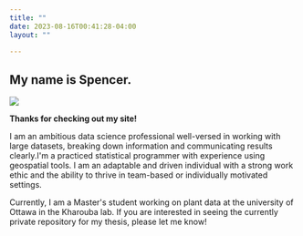```yaml
---
title: ""
date: 2023-08-16T00:41:28-04:00
layout: ""

---
```

## My name is Spencer.

![](/mecircle.png)


**Thanks for checking out my site!**



I am an ambitious data science professional well-versed in working with large datasets, breaking down information and communicating results clearly.I'm a practiced statistical programmer with experience using geospatial tools. I am an adaptable and driven individual with a strong work ethic and the ability to thrive in team-based or individually motivated settings.

Currently, I am a Master's student working on plant data at the university of Ottawa in the Kharouba lab. If you are interested in seeing the currently private repository for my thesis, please let me know!









